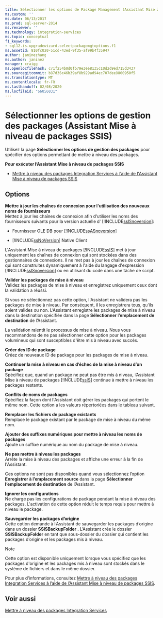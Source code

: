 ```yaml
---
title: Sélectionner les options de Package Management (Assistant Mise à niveau de packages SSIS) | Microsoft Docs
ms.custom: ''
ms.date: 06/13/2017
ms.prod: sql-server-2014
ms.reviewer: ''
ms.technology: integration-services
ms.topic: conceptual
f1_keywords:
- sql12.is.upgradewizard.selectpackagemgtoptions.f1
ms.assetid: 810fc020-51cd-43ed-9f35-af99b4f35947
author: janinezhang
ms.author: janinez
manager: craigg
ms.openlocfilehash: c71f254b0d0fb79e3ee8135c10d2d9ed715d3437
ms.sourcegitcommit: b87d36c46b39af8b929ad94ec707dee8800950f5
ms.translationtype: MT
ms.contentlocale: fr-FR
ms.lasthandoff: 02/08/2020
ms.locfileid: "66056031"
---
```

# <a name="select-package-management-options-ssis-package-upgrade-wizard"></a>Sélectionner les options de gestion des packages (Assistant Mise à niveau de packages SSIS)
  Utilisez la page **Sélectionner les options de gestion des packages** pour spécifier des options permettant de mettre à niveau des packages.  
  
 **Pour exécuter l’Assistant Mise à niveau de packages SSIS**  
  
-   [Mettre à niveau des packages Integration Services à l'aide de l'Assistant Mise à niveau de packages SSIS](install-windows/upgrade-integration-services-packages-using-the-ssis-package-upgrade-wizard.md)  
  
## <a name="options"></a>Options  
 **Mettre à jour les chaînes de connexion pour l'utilisation des nouveaux noms de fournisseurs**  
 Mettez à jour les chaînes de connexion afin d'utiliser les noms des fournisseurs suivants pour la version actuelle d' [!INCLUDE[ssISnoversion](../includes/ssisnoversion-md.md)]:  
  
-   Fournisseur OLE DB pour [!INCLUDE[ssASnoversion](../includes/ssasnoversion-md.md)]  
  
-   [!INCLUDE[ssNoVersion](../includes/ssnoversion-md.md)] Native Client  
  
 L'Assistant Mise à niveau de packages [!INCLUDE[ssIS](../includes/ssis-md.md)] met à jour uniquement les chaînes de connexion qui sont stockées dans des gestionnaires de connexions. Il ne met pas à jour les chaînes de connexion qui sont construites dynamiquement à l'aide du langage d'expression [!INCLUDE[ssISnoversion](../includes/ssisnoversion-md.md)] ou en utilisant du code dans une tâche de script.  
  
 **Valider les packages de mise à niveau**  
 Validez les packages de mise à niveau et enregistrez uniquement ceux dont la validation a réussi.  
  
 Si vous ne sélectionnez pas cette option, l'Assistant ne validera pas les packages de mise à niveau. Par conséquent, il les enregistrera tous, qu'ils soient valides ou non. L’Assistant enregistre les packages de mise à niveau dans la destination spécifiée dans la page **Sélectionner l’emplacement de destination** de l’Assistant.  
  
 La validation ralentit le processus de mise à niveau. Nous vous recommandons de ne pas sélectionner cette option pour les packages volumineux qui sont susceptibles d'être mis à niveau avec succès.  
  
 **Créer des ID de package**  
 Créez de nouveaux ID de package pour les packages de mise à niveau.  
  
 **Continuer la mise à niveau en cas d’échec de la mise à niveau d’un package**  
 Spécifiez que, quand un package ne peut pas être mis à niveau, l’Assistant Mise à niveau de packages [!INCLUDE[ssIS](../includes/ssis-md.md)] continue à mettre à niveau les packages restants.  
  
 **Conflits de noms de packages**  
 Spécifiez la façon dont l'Assistant doit gérer les packages qui portent le même nom. Cette option a les valeurs répertoriées dans le tableau suivant.  
  
 **Remplacer les fichiers de package existants**  
 Remplace le package existant par le package de mise à niveau du même nom.  
  
 **Ajouter des suffixes numériques pour mettre à niveau les noms de packages**  
 Ajoute un suffixe numérique au nom du package de mise à niveau.  
  
 **Ne pas mettre à niveau les packages**  
 Arrête la mise à niveau des packages et affiche une erreur à la fin de l'Assistant.  
  
 Ces options ne sont pas disponibles quand vous sélectionnez l’option **Enregistrer à l’emplacement source** dans la page **Sélectionner l’emplacement de destination** de l’Assistant.  
  
 **Ignorer les configurations**  
 Ne charge pas les configurations de package pendant la mise à niveau des packages. L'activation de cette option réduit le temps requis pour mettre à niveau le package.  
  
 **Sauvegarder les packages d’origine**  
 Cette option demande à l’Assistant de sauvegarder les packages d’origine dans un dossier **SSISBackupFolder** . L’Assistant crée le dossier **SSISBackupFolder** en tant que sous-dossier du dossier qui contient les packages d’origine et les packages mis à niveau.  
  
> [!NOTE]  
>  Cette option est disponible uniquement lorsque vous spécifiez que les packages d'origine et les packages mis à niveau sont stockés dans le système de fichiers et dans le même dossier.  
  
 Pour plus d’informations, consultez [Mettre à niveau des packages Integration Services à l’aide de l’Assistant Mise à niveau de packages SSIS](install-windows/upgrade-integration-services-packages-using-the-ssis-package-upgrade-wizard.md).  
  
## <a name="see-also"></a>Voir aussi  
 [Mettre à niveau des packages Integration Services](install-windows/upgrade-integration-services-packages.md)  
  
  
